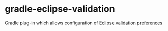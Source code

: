 # gradle-eclipse-validation

Gradle plug-in which allows configuration of [Eclipse validation preferences](doc/eclipse_validation.md)